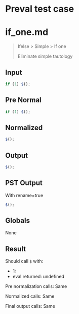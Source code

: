 # Preval test case

# if_one.md

> Ifelse > Simple > If one
>
> Eliminate simple tautology

## Input

`````js filename=intro
if (1) $();
`````

## Pre Normal

`````js filename=intro
if (1) $();
`````

## Normalized

`````js filename=intro
$();
`````

## Output

`````js filename=intro
$();
`````

## PST Output

With rename=true

`````js filename=intro
$();
`````

## Globals

None

## Result

Should call `$` with:
 - 1: 
 - eval returned: undefined

Pre normalization calls: Same

Normalized calls: Same

Final output calls: Same
